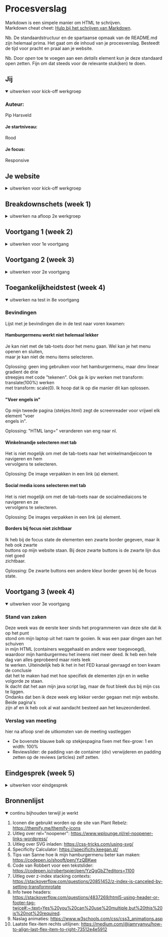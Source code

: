 # Procesverslag
Markdown is een simpele manier om HTML te schrijven.  
Markdown cheat cheet: [Hulp bij het schrijven van Markdown](https://github.com/adam-p/markdown-here/wiki/Markdown-Cheatsheet).

Nb. De standaardstructuur en de spartaanse opmaak van de README.md zijn helemaal prima. Het gaat om de inhoud van je procesverslag. Besteedt de tijd voor pracht en praal aan je website.

Nb. Door *open* toe te voegen aan een *details* element kun je deze standaard open zetten. Fijn om dat steeds voor de relevante stuk(ken) te doen.





## Jij

<details open>
<summary>uitwerken voor kick-off werkgroep</summary>

### Auteur:
Pip Harsveld

#### Je startniveau:
Rood

#### Je focus:
Responsive

</details>





## Je website

<details>
<summary>uitwerken voor kick-off werkgroep</summary>

### Je opdracht:
link naar de website die ik ga maken:
(https://www.plantrebelz.nl/)

#### Screenshot(s) van de eerste pagina (small screen): 
Home | Plant Rebelz  
Viewport:  
<img src="images/screenshot-homepagina1.png" width="375px" alt="viewport homepagina Plant Rebelz">  
Hele homepage onder elkaar:  
<img src="images/screenshot-homepagina2.png" width="375px" alt="hele homepagina Plant Rebelz">

#### Screenshot(s) van de tweede pagina (small screen):
Stekjes kopen | Plant Rebelz  
Viewport:  
<img src="images/screenshot-stekjeskopen1.png" width="375px" alt="viewport detailpagina Plant Rebelz">  
Hele homepage onder elkaar:  
<img src="images/screenshot-stekjeskopen2.png" width="375px" alt="hele detailpagina Plant Rebelz">

 
</details>





## Breakdownschets (week 1)

<details>
<summary>uitwerken na afloop 2e werkgroep</summary>

### de homepagina: 
<img src="images/breakdown-homepagina.jpg" width="375px" alt="breakdown van de homepagina">

### de overzichtspagina: 
<img src="images/breakdown-stekjes.jpg" width="375px" alt="breakdown van de overzichtspagina">

### een dynamisch deel (menu): 
<img src="images/breakdown-menu.jpg" width="375px" alt="breakdown van een dynamisch deel (het menu)">

</details>





## Voortgang 1 (week 2)

<details>
<summary>uitwerken voor 1e voortgang</summary>

### Stand van zaken
Het coderen is deze week vrij goed gegaan. Ik ben niet tegen al te grote problemen  
gelopen en de eerste pagina begint nu echt al te lijken op de site van Plant Rebelz!  
Wel had ik wat problemen om de content in de roze balk (zie screenshot) zowel  
horizontaal als verticaal te centreren, maar met wat hulp is dat nu wel gelukt :)  
<img src="images/screenshot-roze-balk.PNG" width="275px" alt="screenshot van een roze balkje met content">


### Verslag van meeting
hier na afloop snel de uitkomsten van de meeting vastleggen

- Probeer overal dezelfe waardes te gebruiken (px,em,%,vh,vw etc worden nu allemaal gebruikt)
- Kijk of het lukt om SVG's in te laden i.p.v. image tag
- Als je voor elke pagina één id gebruikt, is het makkelijker te stylen
- Andere tag gebruiken voor het euro-tekens
- Er bestaan speciale tags voor reviews

</details>





## Voortgang 2 (week 3)

<details>
<summary>uitwerken voor 2e voortgang</summary>

### Stand van zaken
Ik ben deze week weer gestaag verder gegaan met het coderen. De eerste pagina is bijna  
af en ik ben van plan om dit weekend te beginnen met het stylen van de tweede pagina.  
Ik had nog wel wat moeite met de achtergrondafbeelding bij de link naar de google  
reviews (zie afbeelding). In de les heb ik hier vragen over gesteld en nu is het gelukt.  
Ook had ik wat ruzie met de line-height property. Ik had hem op de verkeerde manier  
gebruikt waardoor alle elementen, en dus ook een afbeelding, een line-height kregen.
<img src="images/screenshot-link-met-achtergrondafbeelding.PNG" width="275px" alt="screenshot van een link met een achtergrondafbeelding">  
<img src="images/screenshot-code-link-met-achtergrondafbeelding.PNG" width="275px" alt="screenshot de bijbehorende code">

### Verslag van meeting
hier na afloop snel de uitkomsten van de meeting vastleggen

- Naam nog invullen in de "head"
- Afbeelding en button in de vierde section centreren met flexbox en align items
- Plaats nog dubbele quotes (" ") om de id heen. Zelfde geldt voor de url in css

</details>





## Toegankelijkheidstest (week 4)

<details open>
<summary>uitwerken na test in 8e voortgang</summary>

### Bevindingen
Lijst met je bevindingen die in de test naar voren kwamen:

#### Hamburgermenu werkt niet helemaal lekker
Je kan niet met de tab-toets door het menu gaan. Wel kan je het menu openen en sluiten,  
maar je kan niet de menu items selecteren.  

Oplossing: geen img gebruiken voor het hamburgermenu, maar dmv linear gradient de drie  
streepjes met code "tekenen". Ook ga ik ipv werken met transform: translate(100%) werken  
met transform: scale(0). Ik hoop dat ik op die manier dit kan oplossen.


#### "Voer engels in"
Op mijn tweede pagina (stekjes.html) zegt de screenreader voor vrijwel elk element "voer  
engels in".  

Oplossing: "HTML lang=" veranderen van eng naar nl.


#### Winkelmandje selecteren met tab
Het is niet mogelijk om met de tab-toets naar het winkelmandjeicoon te navigeren en hem  
vervolgens te selecteren.  

Oplossing: De image verpakken in een link (a) element.


#### Social media icons selecteren met tab
Het is niet mogelijk om met de tab-toets naar de socialmediaicons te navigeren en ze  
vervolgens te selecteren.  

Oplossing: De images verpakken in een link (a) element.


#### Borders bij focus niet zichtbaar 
Ik heb bij de focus state de elementen een zwarte border gegeven, maar ik heb ook zwarte  
buttons op mijn website staan. Bij deze zwarte buttons is de zwarte lijn dus niet goed  
zichtbaar.

Oplossing: De zwarte buttons een andere kleur border geven bij de focus state.

</details>





## Voortgang 3 (week 4)

<details open>
<summary>uitwerken voor 3e voortgang</summary>

### Stand van zaken
Deze week was de eerste keer sinds het programmeren van deze site dat ik op het punt  
stond om mijn laptop uit het raam te gooien. Ik was een paar dingen aan het schuiven  
in mijn HTML (containers weggehaald en andere weer toegevoegd), waardoor mijn hamburgermeu
het ineens niet meer deed. Ik heb een hele dag van alles geprobeerd maar niets leek  
te werken. Uiteindelijk heb ik het in het FED kanaal gevraagd en toen kwam de conclusie  
dat het te maken had met hoe specifiek de elementen zijn en in welke volgorde ze staan.  
Ik dacht dat het aan mijn java script lag, maar de fout bleek dus bij mijn css te liggen.  
Ondanks dat ben ik deze week erg lekker verder gegaan met mijn website. Beide pagina's  
zijn af en ik heb ook al wat aandacht besteed aan het keuzeonderdeel. 



### Verslag van meeting
hier na afloop snel de uitkomsten van de meeting vastleggen

- De bovenste blauwe balk op stekjespagina fixen met flex-grow: 1 en width: 100%
- Reviewslider: de padding van de container (div) verwijderen en padding zetten op de reviews (articles) zelf zetten.


</details>





## Eindgesprek (week 5)

<details>
<summary>uitwerken voor eindgesprek</summary>

### Stand van zaken
Meteen na het feedbackgesprek ging ik de puntjes verbeteren en liep ik tegen twee nieuwe  
problemen aan. Door display flex op de reviews kwamen ze naast elkaar te staan en kon je  
dus de website uitzoomen. Ik had het proberen op te lossen met overflow: hidden maar het  
leek niet te werken. Achteraf bleek dat ik de overflow op een verkeerd element had gezet.  
Het tweede probleem was een stuk ingewikkelder. Als ik mijn hamburgermenu opende, waren  
de reviews nog zichtbaar, omdat ze er als het ware overheen lagen. Met hulp van Robbert  
is het uiteindelijk gelukt om het op te lossen. Door de transform werd er een nieuwe stacking 
context gemaakt, die overschreven kon worden door position: relative op de section zelf 
 en z-index: -1.

### Screenshot(s)

hier screenshot(s) van je eindresultaat

</details>





## Bronnenlijst

<details open>
<summary>continu bijhouden terwijl je werkt</summary>

1. Iconen die gebruikt worden op de site van Plant Rebelz: https://themify.me/themify-icons
2. Uitleg over rel="noopener": https://www.wplounge.nl/rel-noopener-links-wordpress/
3. Uitleg over SVG inladen: https://css-tricks.com/using-svg/
4. Specificity Calculator: https://specificity.keegan.st/
5. Tips van Sanne hoe ik mijn hamburgermenu beter kan maken: https://codepen.io/shooft/pen/YzQBKwe
6. Code van Robbert voor een tekstslider: https://codepen.io/robertspier/pen/YzQgGbZ?editors=1100
7. Uitleg over z-index stacking contexts: https://stackoverflow.com/questions/20851452/z-index-is-canceled-by-setting-transformrotate
8. Info twee headers: https://stackoverflow.com/questions/4837269/html5-using-header-or-footer-tag-twice#:~:text=Yes%20you%20can%20use%20multiple,but%20this%20is%20not%20required.
9. Naslag animaties: https://www.w3schools.com/css/css3_animations.asp
10. Laatste flex-item rechts uitlijnen: https://medium.com/@iamryanyu/how-to-align-last-flex-item-to-right-73512e4e5912

</details>